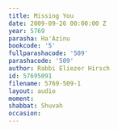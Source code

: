 ```yaml
---
title: Missing You
date: 2009-09-26 00:00:00 Z
year: 5769
parasha: Ha'Azinu
bookcode: '5'
fullparashacode: '509'
parashacode: '509'
author: Rabbi Eliezer Hirsch
id: 57695091
filename: 5769-509-1
layout: audio
moment: 
shabbat: Shuvah
occasion: 
---
```


